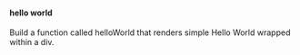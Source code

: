 #### hello world

Build a function called helloWorld that renders simple Hello World wrapped within a div.